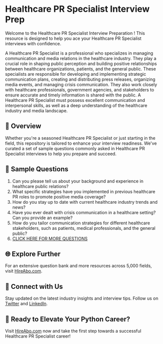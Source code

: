 # Healthcare PR Specialist Interview Prep

Welcome to the Healthcare PR Specialist Interview Preparation ! This resource is designed to help you ace your Healthcare PR Specialist interviews with confidence.

A Healthcare PR Specialist is a professional who specializes in managing communication and media relations in the healthcare industry. They play a crucial role in shaping public perception and building positive relationships between healthcare organizations, patients, and the general public. These specialists are responsible for developing and implementing strategic communication plans, creating and distributing press releases, organizing media events, and managing crisis communication. They also work closely with healthcare professionals, government agencies, and stakeholders to ensure accurate and timely information is shared with the public. A Healthcare PR Specialist must possess excellent communication and interpersonal skills, as well as a deep understanding of the healthcare industry and media landscape.

## 🚀 Overview

Whether you're a seasoned Healthcare PR Specialist or just starting in the field, this repository is tailored to enhance your interview readiness. We've curated a set of sample questions commonly asked in Healthcare PR Specialist interviews to help you prepare and succeed.

## 📝 Sample Questions

1. Can you please tell us about your background and experience in healthcare public relations?
2. What specific strategies have you implemented in previous healthcare PR roles to promote positive media coverage?
3. How do you stay up to date with current healthcare industry trends and news?
4. Have you ever dealt with crisis communication in a healthcare setting? Can you provide an example?
5. How do you tailor communication strategies for different healthcare stakeholders, such as patients, medical professionals, and the general public?
6. [CLICK HERE FOR MORE QUESTIONS](https://hireabo.com/job/8_1_22/Healthcare%20PR%20Specialist)

## 🌐 Explore Further

For an extensive question bank and more resources across 5,000 fields, visit [HireAbo.com](https://www.hireabo.com).

## 📱 Connect with Us

Stay updated on the latest industry insights and interview tips. Follow us on [Twitter](https://twitter.com/hireabo) and [LinkedIn](https://www.linkedin.com/in/hire-abo-3609972a8/).

## 🚀 Ready to Elevate Your Python Career?

Visit [HireAbo.com](https://www.hireabo.com) now and take the first step towards a successful Healthcare PR Specialist career!